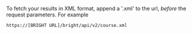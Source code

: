 To fetch your results in XML format, append a '.xml' to the url, *before* the request parameters.  For example

```
https://[BRIGHT URL]/bright/api/v2/course.xml
```

